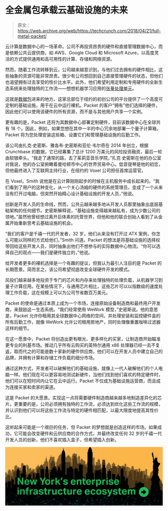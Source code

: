 # 全金属包承载云基础设施的未来 

> 原文：<https://web.archive.org/web/https://techcrunch.com/2018/04/21/full-metal-packet/>

云计算是数据中心的一场革命。公司不再投资昂贵的硬件和直接管理数据中心，而是依赖公共云提供商，如 AWS、Google Cloud 和 Microsoft Azure，以高度灵活的方式提供通用和高可用性的计算、存储和网络资源。

然而，随着工作流转移到云，公司越来越意识到，与他们过去拥有的硬件相比，这些抽象的资源可能非常昂贵。很少有公司想回到自己直接管理硬件的状态，但他们也渴望拥有过去享受的性价比水平。此外，他们希望利用定制和专用硬件的全新生态系统来处理独特的工作流——想想机器学习应用的[张量处理单元](https://web.archive.org/web/20221025222508/https://cloud.google.com/blog/big-data/2017/05/an-in-depth-look-at-googles-first-tensor-processing-unit-tpu)。

这就是[数据包](https://web.archive.org/web/20221025222508/https://www.packet.net/)进来的地方。这家总部位于纽约的初创公司的平台提供了一个高度可定制的基础设施，用于在云中运行裸机。Packet 的客户“拥有”他们选择的硬件，因此他们可以使用该硬件的所有资源，而不是与其他用户共享一个实例。

更有趣的是，Packet 还将为其数据中心部署定制硬件，目前该数据中心在全球共有 18 个。因此，例如，如果您想在其中一半的中心冗余地部署一个量子计算箱，Packet 将为您处理安装这些箱、设置它们和管理基础设施的后勤工作。

该公司由扎克·史密斯、雅各布·史密斯和亚伦·韦尔奇在 2014 年创立，根据 Crunchbase 的数据，它已经筹集了总计 1200 万美元的风险投资融资，最后一轮由软银牵头。“我走了通常的路，去了茱莉亚音乐学院，”扎克·史密斯在他的办公室对我说，他的办公室俯瞰着曼哈顿市中心的世界贸易中心。低音提琴是他的初恋，但他最终进入了互联网主持行业，在纽约的 Voxel 公司担任首席运营官。

在 Voxel，Smith 说他是在云计算刚刚起步的时候在主机服务中成长起来的。“我们看到了用户的这种变化，从一个关心汤姆的硬件的系统管理员，变成了一个从来没有打开过电脑，但突然开始精心设计基础设施的开发人员，”他说。

创新是开发人员的生命线，然而，公共云越来越多地从开发人员那里抽象出底层基础架构的任何细节。史密斯解释说，“基础设施变得越来越私有，成为少数公司的领地。”虽然他曾经想过离开后体素的托管世界，但他和他的联合创始人看到了从金属开始重新思考云基础设施的机会。

“我们的客户是千禧一代的开发者，32 岁，他们从来没有打开过 ATX 案例，你怎么可能以同样的方式给他们，”Smith 问道。Packet 的想法是将基础设施的选择权带回给这些开发人员，同时抽象出他们不想参与的实际数据中心物流。“你可以选择自己的观点——我们是硬件独立的，”他说。

给开发者更多的裸机选择是一个有趣的提议，但我认为最引人注目的是 Packet 的长期愿景。简而言之，该公司希望彻底改变全球硬件开发的模式。

风投们越来越多地投资于专门的芯片和内存来处理独特的处理负载，从机器学习到量子计算应用。在某些情况下，与通用芯片相比，这些芯片可以以指数级的速度处理工作负载，这在规模上可以为公司节省数百万美元。

Packet 的使命是通过本质上成为一个市场，连接原始设备制造商和最终用户开发商，来鼓励这一生态系统。“我们经常使用 WeWork 模型，”史密斯说。他的意思是，Packet 允许你租用其全球数据中心网络的空间，并处理安装和监控硬件盒的所有后勤工作，就像 WeWork 允许公司租用房地产，同时处理像重置咖啡过滤器这样的细节。

在这一愿景中，Packet 将创造出更有眼光、更多样化的买家，让制造商开始瞄准更专业的利基市场。推动几乎所有云购买的英特尔通用 x86 处理器已经一去不复返，取而代之的可能是数十家新的硬件供应商，他们可以在开发人员中建立自己的品牌，并拥有计算和存储工作负载的细分市场。

通过这种方式，开发者可以破解他们的基础设施，就像上一代人破解他们的个人电脑一样。他们现在可以更容易地测试新硬件，当他们找到他们喜欢的特定硬件时，他们可以在短时间内让它在云中运行。Packet 不仅成为基础设施运营商，而且成为连接买家和卖家的渠道。

这是 Packet 的大愿景。实现这一点将需要硬件制造商越来越多地制造差异化的芯片。更重要的是，公司必须拥有独特的工作流，必须达到优化这些工作流的规模，并认识到他们可以将这些工作流与特定的硬件相匹配，以最大限度地提高其性价比。

这听起来可能是一个艰巨的任务，但 Packet 的梦想就是创造这样的市场。如果成功，它可能会改变硬件和云供应商的合作方式，并最终改变任何 32 岁的千禧一代开发人员的创新，他们不喜欢插入盒子，但希望插入创新。

[![](img/7f2e84bd3b45155140a9f8169c428753.png)](https://web.archive.org/web/20221025222508/https://techcrunch.com/tag/new-york-enterprise/)